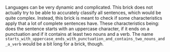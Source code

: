 Languages can be very dynamic and complicated. This brick does not actually try to be able to accurately classify all sentences, which would be quite complex. Instead, this brick is meant to check if some characteristics apply that a lot of complete sentences have. These characteristics being: does the sentence starts with an uppercase character, if it ends on a punctuation and if it contains at least two nouns and a verb. The name `starts_with_uppercase_ends_with_punctuation_and_contains_two_nouns_and_a_verb` would be a bit long for a brick, though.